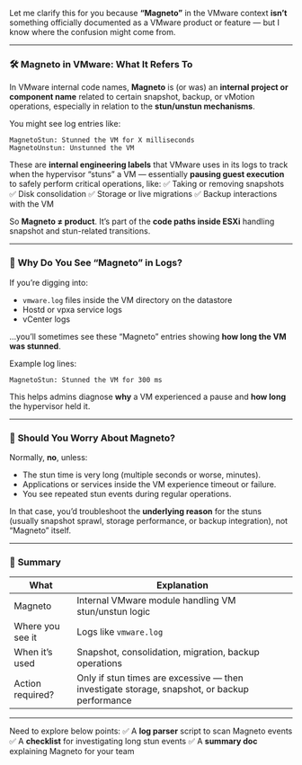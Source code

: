 Let me clarify this for you because **“Magneto”** in the VMware context **isn’t** something officially documented as a VMware product or feature — but I know where the confusion might come from.

---

### 🛠 **Magneto in VMware: What It Refers To**

In VMware internal code names, **Magneto** is (or was) an **internal project or component name** related to certain snapshot, backup, or vMotion operations, especially in relation to the **stun/unstun mechanisms**.

You might see log entries like:

```
MagnetoStun: Stunned the VM for X milliseconds
MagnetoUnstun: Unstunned the VM
```

These are **internal engineering labels** that VMware uses in its logs to track when the hypervisor “stuns” a VM — essentially **pausing guest execution** to safely perform critical operations, like:
✅ Taking or removing snapshots
✅ Disk consolidation
✅ Storage or live migrations
✅ Backup interactions with the VM

So **Magneto ≠ product**. It’s part of the **code paths inside ESXi** handling snapshot and stun-related transitions.

---

### 📝 **Why Do You See “Magneto” in Logs?**

If you’re digging into:

* `vmware.log` files inside the VM directory on the datastore
* Hostd or vpxa service logs
* vCenter logs

…you’ll sometimes see these “Magneto” entries showing **how long the VM was stunned**.

Example log lines:

```
MagnetoStun: Stunned the VM for 300 ms
```

This helps admins diagnose **why** a VM experienced a pause and **how long** the hypervisor held it.

---

### 🚨 **Should You Worry About Magneto?**

Normally, **no**, unless:

* The stun time is very long (multiple seconds or worse, minutes).
* Applications or services inside the VM experience timeout or failure.
* You see repeated stun events during regular operations.

In that case, you’d troubleshoot the **underlying reason** for the stuns (usually snapshot sprawl, storage performance, or backup integration), not “Magneto” itself.

---

### 🔧 **Summary**

| **What**         | **Explanation**                                                                              |
| ---------------- | -------------------------------------------------------------------------------------------- |
| Magneto          | Internal VMware module handling VM stun/unstun logic                                         |
| Where you see it | Logs like `vmware.log`                                                                       |
| When it’s used   | Snapshot, consolidation, migration, backup operations                                        |
| Action required? | Only if stun times are excessive — then investigate storage, snapshot, or backup performance |

---

Need to explore below points:
✅ A **log parser** script to scan Magneto events
✅ A **checklist** for investigating long stun events
✅ A **summary doc** explaining Magneto for your team

